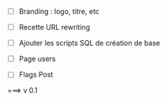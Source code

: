 * [ ] Branding : logo, titre, etc
* [ ] Recette URL rewriting
* [ ] Ajouter les scripts SQL de création de base
* [ ] Page users
* [ ] Flags Post


===> v 0.1